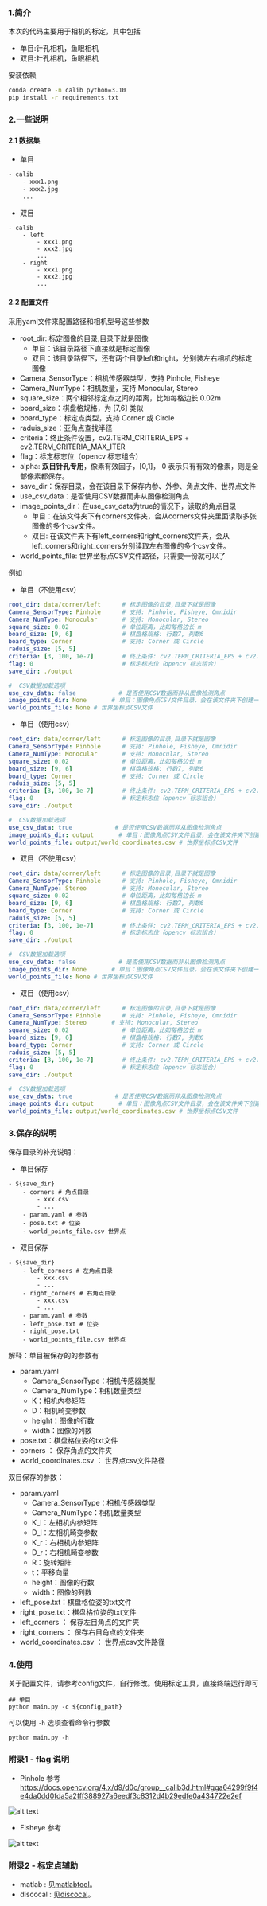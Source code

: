 ### 1.简介
本次的代码主要用于相机的标定，其中包括
* 单目:针孔相机，鱼眼相机
* 双目:针孔相机，鱼眼相机

安装依赖
```bash
conda create -n calib python=3.10
pip install -r requirements.txt
```



### 2.一些说明
#### 2.1 数据集
* 单目

```txt
- calib
    - xxx1.png
    - xxx2.jpg
    ...
```

* 双目
```
- calib
    - left
        - xxx1.png
        - xxx2.jpg
        ...
    - right
        - xxx1.png
        - xxx2.jpg
        ...
```


#### 2.2 配置文件
采用yaml文件来配置路径和相机型号这些参数
* root_dir: 标定图像的目录,目录下就是图像
    * 单目：该目录路径下直接就是标定图像
    * 双目：该目录路径下，还有两个目录left和right，分别装左右相机的标定图像
* Camera_SensorType：相机传感器类型，支持 Pinhole, Fisheye
* Camera_NumType：相机数量，支持 Monocular, Stereo
* square_size：两个相邻标定点之间的距离，比如每格边长 0.02m
* board_size：棋盘格规格，为 [7,6] 类似
* board_type：标定点类型，支持 Corner 或 Circle
* raduis_size：亚角点查找半径
* criteria：终止条件设置，cv2.TERM_CRITERIA_EPS + cv2.TERM_CRITERIA_MAX_ITER
* flag：标定标志位（opencv 标志组合）
* alpha: **双目针孔专用**，像素有效因子，[0,1]， 0 表示只有有效的像素，则是全部像素都保存。
* save_dir：保存目录，会在该目录下保存内参、外参、角点文件、世界点文件
* use_csv_data：是否使用CSV数据而非从图像检测角点
* image_points_dir：在use_csv_data为true的情况下，读取的角点目录
    * 单目：在该文件夹下有corners文件夹，会从corners文件夹里面读取多张图像的多个csv文件。
    * 双目: 在该文件夹下有left_corners和right_corners文件夹，会从left_corners和right_corners分别读取左右图像的多个csv文件。
* world_points_file: 世界坐标点CSV文件路径，只需要一份就可以了

例如
* 单目（不使用csv）
```yaml
root_dir: data/corner/left      # 标定图像的目录,目录下就是图像
Camera_SensorType: Pinhole      # 支持: Pinhole, Fisheye, Omnidir
Camera_NumType: Monocular       # 支持: Monocular, Stereo
square_size: 0.02               # 单位距离，比如每格边长 m
board_size: [9, 6]              # 棋盘格规格: 行数7, 列数6
board_type: Corner              # 支持: Corner 或 Circle
raduis_size: [5, 5] 
criteria: [3, 100, 1e-7]        # 终止条件: cv2.TERM_CRITERIA_EPS + cv2.TERM_CRITERIA_MAX_ITER
flag: 0                         # 标定标志位（opencv 标志组合）
save_dir: ./output

#  CSV数据加载选项
use_csv_data: false            # 是否使用CSV数据而非从图像检测角点
image_points_dir: None       # 单目：图像角点CSV文件目录，会在该文件夹下创建一个corners文件，之后保存在output/corners里。
world_points_file: None # 世界坐标点CSV文件
```
* 单目（使用csv）
```yaml
root_dir: data/corner/left      # 标定图像的目录,目录下就是图像
Camera_SensorType: Pinhole      # 支持: Pinhole, Fisheye, Omnidir
Camera_NumType: Monocular       # 支持: Monocular, Stereo
square_size: 0.02               # 单位距离，比如每格边长 m
board_size: [9, 6]              # 棋盘格规格: 行数7, 列数6
board_type: Corner              # 支持: Corner 或 Circle
raduis_size: [5, 5] 
criteria: [3, 100, 1e-7]        # 终止条件: cv2.TERM_CRITERIA_EPS + cv2.TERM_CRITERIA_MAX_ITER
flag: 0                         # 标定标志位（opencv 标志组合）
save_dir: ./output

#  CSV数据加载选项
use_csv_data: true            # 是否使用CSV数据而非从图像检测角点
image_points_dir: output       # 单目：图像角点CSV文件目录，会在该文件夹下创建一个corners文件，之后保存在output/corners里。
world_points_file: output/world_coordinates.csv # 世界坐标点CSV文件
```

* 双目（不使用csv）

```yaml
root_dir: data/corner/left      # 标定图像的目录,目录下就是图像
Camera_SensorType: Pinhole      # 支持: Pinhole, Fisheye, Omnidir
Camera_NumType: Stereo          # 支持: Monocular, Stereo
square_size: 0.02               # 单位距离，比如每格边长 m
board_size: [9, 6]              # 棋盘格规格: 行数7, 列数6
board_type: Corner              # 支持: Corner 或 Circle
raduis_size: [5, 5] 
criteria: [3, 100, 1e-7]        # 终止条件: cv2.TERM_CRITERIA_EPS + cv2.TERM_CRITERIA_MAX_ITER
flag: 0                         # 标定标志位（opencv 标志组合）
save_dir: ./output

#  CSV数据加载选项
use_csv_data: false            # 是否使用CSV数据而非从图像检测角点
image_points_dir: None       # 单目：图像角点CSV文件目录，会在该文件夹下创建一个corners文件，之后保存在output/corners里。
world_points_file: None # 世界坐标点CSV文件
```

* 双目（使用csv）
```yaml
root_dir: data/corner/left      # 标定图像的目录,目录下就是图像
Camera_SensorType: Pinhole      # 支持: Pinhole, Fisheye, Omnidir
Camera_NumType: Stereo       # 支持: Monocular, Stereo
square_size: 0.02               # 单位距离，比如每格边长 m
board_size: [9, 6]              # 棋盘格规格: 行数7, 列数6
board_type: Corner              # 支持: Corner 或 Circle
raduis_size: [5, 5] 
criteria: [3, 100, 1e-7]        # 终止条件: cv2.TERM_CRITERIA_EPS + cv2.TERM_CRITERIA_MAX_ITER
flag: 0                         # 标定标志位（opencv 标志组合）
save_dir: ./output

#  CSV数据加载选项
use_csv_data: true            # 是否使用CSV数据而非从图像检测角点
image_points_dir: output       # 单目：图像角点CSV文件目录，会在该文件夹下创建一个corners文件，之后保存在output/corners里。
world_points_file: output/world_coordinates.csv # 世界坐标点CSV文件
```



### 3.保存的说明

保存目录的补充说明：
* 单目保存
```
- ${save_dir}
    - corners # 角点目录
        - xxx.csv
        - ...
    - param.yaml # 参数
    - pose.txt # 位姿
    - world_points_file.csv 世界点
```
* 双目保存
```
- ${save_dir}
    - left_corners # 左角点目录
        - xxx.csv
        - ...
    - right_corners # 右角点目录
        - xxx.csv
        - ...
    - param.yaml # 参数
    - left_pose.txt # 位姿
    - right_pose.txt
    - world_points_file.csv 世界点
```


解释：单目被保存的的参数有
* param.yaml
    * Camera_SensorType：相机传感器类型
    * Camera_NumType：相机数量类型
    * K：相机内参矩阵
    * D：相机畸变参数
    * height：图像的行数
    * width：图像的列数
* pose.txt：棋盘格位姿的txt文件
* corners ： 保存角点的文件夹
* world_coordinates.csv ： 世界点csv文件路径


双目保存的参数：

* param.yaml
    * Camera_SensorType：相机传感器类型
    * Camera_NumType：相机数量类型
    * K_l：左相机内参矩阵
    * D_l：左相机畸变参数
    * K_r：右相机内参矩阵
    * D_r：右相机畸变参数
    * R：旋转矩阵
    * t：平移向量
    * height：图像的行数
    * width：图像的列数
* left_pose.txt：棋盘格位姿的txt文件
* right_pose.txt：棋盘格位姿的txt文件
* left_corners ： 保存左目角点的文件夹
* right_corners ： 保存右目角点的文件夹
* world_coordinates.csv ： 世界点csv文件路径


### 4.使用

关于配置文件，请参考config文件，自行修改。使用标定工具，直接终端运行即可
```shell
## 单目
python main.py -c ${config_path}
```
可以使用 `-h` 选项查看命令行参数
```shell
python main.py -h
```



### 附录1 - flag 说明

* Pinhole 参考 https://docs.opencv.org/4.x/d9/d0c/group__calib3d.html#gga64299f9f4e4da0dd0fda5a2fff388927a6eedf3c8312d4b29edfe0a434722e2ef

![alt text](./document/image-6.png)

* Fisheye 参考

![alt text](./document/image-7.png)


### 附录2 - 标定点辅助

* matlab : 见[matlabtool](./boarddettools/matlabtool/README.md)。
* discocal : 见[discocal](./boarddettools/discocal/README.md)。